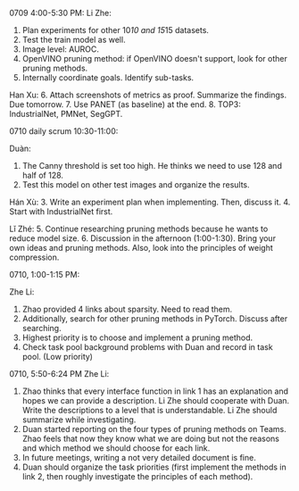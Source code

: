 0709 4:00-5:30 PM:
Li Zhe:
1. Plan experiments for other 10*10 and 15*15 datasets.
2. Test the train model as well.
3. Image level: AUROC.
4. OpenVINO pruning method: if OpenVINO doesn't support, look for other pruning methods.
5. Internally coordinate goals. Identify sub-tasks.

Han Xu:
6. Attach screenshots of metrics as proof. Summarize the findings. Due tomorrow.
7. Use PANET (as baseline) at the end.
8. TOP3: IndustrialNet, PMNet, SegGPT.

0710 daily scrum 10:30-11:00:

Duàn:
1. The Canny threshold is set too high. He thinks we need to use 128 and half of 128.
2. Test this model on other test images and organize the results.

Hán Xù:
3. Write an experiment plan when implementing. Then, discuss it.
4. Start with IndustrialNet first.

Lǐ Zhé:
5. Continue researching pruning methods because he wants to reduce model size.
6. Discussion in the afternoon (1:00-1:30). Bring your own ideas and pruning methods. Also, look into the principles of weight compression.

0710, 1:00-1:15 PM:

Zhe Li:

1. Zhao provided 4 links about sparsity. Need to read them.
2. Additionally, search for other pruning methods in PyTorch. Discuss after searching.
3. Highest priority is to choose and implement a pruning method.
4. Check task pool background problems with Duan and record in task pool. (Low priority)

0710, 5:50-6:24 PM
Zhe Li:

1. Zhao thinks that every interface function in link 1 has an explanation and hopes we can provide a description. Li Zhe should cooperate with Duan. Write the descriptions to a level that is understandable. Li Zhe should summarize while investigating.
2. Duan started reporting on the four types of pruning methods on Teams. Zhao feels that now they know what we are doing but not the reasons and which method we should choose for each link.
3. In future meetings, writing a not very detailed document is fine.
4. Duan should organize the task priorities (first implement the methods in link 2, then roughly investigate the principles of each method).
